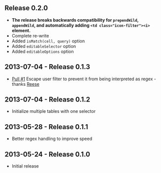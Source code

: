 ## Release 0.2.0
* **The release breaks backwards compatibility for `prependWild`, `appendWild`, and automatically adding `<td class="icon-filter"><i>` element.**
* Complete re-write
* Added `isMatch(cell, query)` option
* Added `editableSelector` option
* Added `editableOptions` option

## 2013-07-04 - Release 0.1.3
* [Pull #1](https://github.com/lightswitch05/filterable/pull/1) Escape user filter to prevent it from being interpreted as regex - thanks [Reese](https://github.com/purpletreefactory)


## 2013-07-04 - Release 0.1.2
* Initialize multiple tables with one selector

## 2013-05-28 - Release 0.1.1
* Better regex handling to improve speed

## 2013-05-24 - Release 0.1.0
* Initial release
